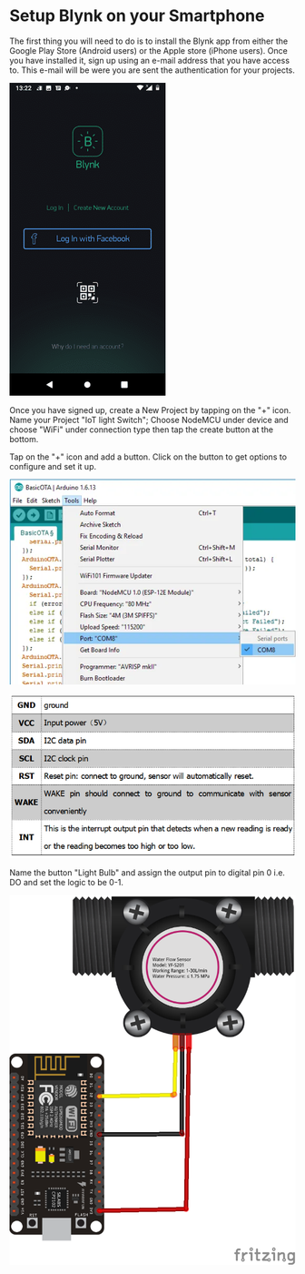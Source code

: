 # Setup Blynk on your Smartphone

The first thing you will need to do is to install the Blynk app from either the Google Play Store \(Android users\) or the Apple store \(iPhone users\). Once you have installed it, sign up using an e-mail address that you have access to. This e-mail will be were you are sent the authentication for your projects.

![\(signup for Blynk\)](../../.gitbook/assets/image%20%287%29.png)

Once you have signed up, create a New Project by tapping on the "+" icon. Name your Project "IoT light Switch"; Choose NodeMCU under device and choose "WiFi" under connection type then tap the create button at the bottom.

Tap on the "+" icon and add a button. Click on the button to get options to configure and set it up.

![Adding a button widget](../../.gitbook/assets/image%20%2810%29.png)

![Button widget](../../.gitbook/assets/image%20%2817%29.png)

 Name the button "Light Bulb" and assign the output pin to digital pin 0 i.e. DO and set the logic to be 0-1. 

![Assigning the digital pin to the botton](../../.gitbook/assets/image%20%282%29.png)





